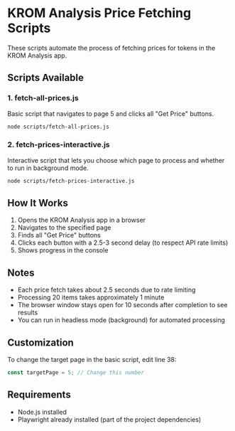 # KROM Analysis Price Fetching Scripts

These scripts automate the process of fetching prices for tokens in the KROM Analysis app.

## Scripts Available

### 1. fetch-all-prices.js
Basic script that navigates to page 5 and clicks all "Get Price" buttons.

```bash
node scripts/fetch-all-prices.js
```

### 2. fetch-prices-interactive.js
Interactive script that lets you choose which page to process and whether to run in background mode.

```bash
node scripts/fetch-prices-interactive.js
```

## How It Works

1. Opens the KROM Analysis app in a browser
2. Navigates to the specified page
3. Finds all "Get Price" buttons
4. Clicks each button with a 2.5-3 second delay (to respect API rate limits)
5. Shows progress in the console

## Notes

- Each price fetch takes about 2.5 seconds due to rate limiting
- Processing 20 items takes approximately 1 minute
- The browser window stays open for 10 seconds after completion to see results
- You can run in headless mode (background) for automated processing

## Customization

To change the target page in the basic script, edit line 38:
```javascript
const targetPage = 5; // Change this number
```

## Requirements

- Node.js installed
- Playwright already installed (part of the project dependencies)